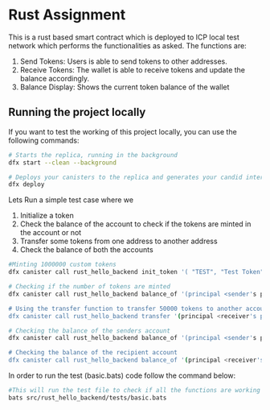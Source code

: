 # Rust Assignment

This is a rust based smart contract which is deployed to ICP local test network which performs the functionalities as asked.
The functions are:
1. Send Tokens:
 Users is able to send tokens to other addresses.
2. Receive Tokens:
 The wallet is able to receive tokens and update the balance
accordingly.
3. Balance Display:
 Shows the current token balance of the wallet


## Running the project locally

If you want to test the working of this project locally, you can use the following commands:

```bash
# Starts the replica, running in the background
dfx start --clean --background

# Deploys your canisters to the replica and generates your candid interface
dfx deploy

```

Lets Run a simple test case where we
1) Initialize a token
2) Check the balance of the account to check if the tokens are minted in the account or not
3) Transfer some tokens from one address to another address
4) Check the balance of both the accounts
```bash
#Minting 1000000 custom tokens 
dfx canister call rust_hello_backend init_token '( "TEST", "Test Token", 1000000, 8 )'

# Checking if the number of tokens are minted
dfx canister call rust_hello_backend balance_of '(principal <sender's principal ID>)'

# Using the transfer function to transfer 50000 tokens to another account
dfx canister call rust_hello_backend transfer '(principal <receiver's principal ID>, 50000)'

# Checking the balance of the senders account
dfx canister call rust_hello_backend balance_of '(principal <sender's principal ID>)'

# Checking the balance of the recipient account
dfx canister call rust_hello_backend balance_of '(principal <receiver's principal ID>)'

```

In order to run the test (basic.bats) code follow the command below:

```bash
#This will run the test file to check if all the functions are working as expected or not
bats src/rust_hello_backend/tests/basic.bats
```

